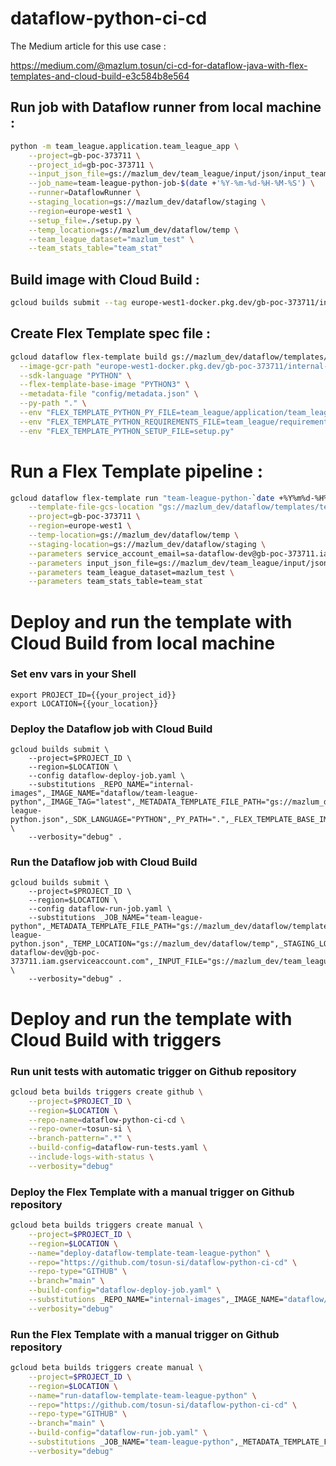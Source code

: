 # dataflow-python-ci-cd

The Medium article for this use case :

https://medium.com/@mazlum.tosun/ci-cd-for-dataflow-java-with-flex-templates-and-cloud-build-e3c584b8e564

## Run job with Dataflow runner from local machine :

```bash
python -m team_league.application.team_league_app \
    --project=gb-poc-373711 \
    --project_id=gb-poc-373711 \
    --input_json_file=gs://mazlum_dev/team_league/input/json/input_teams_stats_raw.json \
    --job_name=team-league-python-job-$(date +'%Y-%m-%d-%H-%M-%S') \
    --runner=DataflowRunner \
    --staging_location=gs://mazlum_dev/dataflow/staging \
    --region=europe-west1 \
    --setup_file=./setup.py \
    --temp_location=gs://mazlum_dev/dataflow/temp \
    --team_league_dataset="mazlum_test" \
    --team_stats_table="team_stat"
```

## Build image with Cloud Build :

```bash
gcloud builds submit --tag europe-west1-docker.pkg.dev/gb-poc-373711/internal-images/dataflow/team-league-python:latest .
```

## Create Flex Template spec file :

```bash
gcloud dataflow flex-template build gs://mazlum_dev/dataflow/templates/team_league/python/team-league-python.json \
  --image-gcr-path "europe-west1-docker.pkg.dev/gb-poc-373711/internal-images/dataflow/team-league-python:latest" \
  --sdk-language "PYTHON" \
  --flex-template-base-image "PYTHON3" \
  --metadata-file "config/metadata.json" \
  --py-path "." \
  --env "FLEX_TEMPLATE_PYTHON_PY_FILE=team_league/application/team_league_app.py" \
  --env "FLEX_TEMPLATE_PYTHON_REQUIREMENTS_FILE=team_league/requirements.txt" \
  --env "FLEX_TEMPLATE_PYTHON_SETUP_FILE=setup.py"
```

# Run a Flex Template pipeline :

```bash
gcloud dataflow flex-template run "team-league-python-`date +%Y%m%d-%H%M%S`" \
    --template-file-gcs-location "gs://mazlum_dev/dataflow/templates/team_league/python/team-league-python.json" \
    --project=gb-poc-373711 \
    --region=europe-west1 \
    --temp-location=gs://mazlum_dev/dataflow/temp \
    --staging-location=gs://mazlum_dev/dataflow/staging \
    --parameters service_account_email=sa-dataflow-dev@gb-poc-373711.iam.gserviceaccount.com \
    --parameters input_json_file=gs://mazlum_dev/team_league/input/json/input_teams_stats_raw.json \
    --parameters team_league_dataset=mazlum_test \
    --parameters team_stats_table=team_stat
```

# Deploy and run the template with Cloud Build from local machine

### Set env vars in your Shell

```shell
export PROJECT_ID={{your_project_id}}
export LOCATION={{your_location}}
```

### Deploy the Dataflow job with Cloud Build

```shell
gcloud builds submit \
    --project=$PROJECT_ID \
    --region=$LOCATION \
    --config dataflow-deploy-job.yaml \
    --substitutions _REPO_NAME="internal-images",_IMAGE_NAME="dataflow/team-league-python",_IMAGE_TAG="latest",_METADATA_TEMPLATE_FILE_PATH="gs://mazlum_dev/dataflow/templates/team_league/python/team-league-python.json",_SDK_LANGUAGE="PYTHON",_PY_PATH=".",_FLEX_TEMPLATE_BASE_IMAGE="PYTHON3",_METADATA_FILE="config/metadata.json",_FLEX_TEMPLATE_PYTHON_PY_FILE="team_league/application/team_league_app.py",_FLEX_TEMPLATE_PYTHON_REQUIREMENTS_FILE="team_league/requirements.txt" \
    --verbosity="debug" .
```

### Run the Dataflow job with Cloud Build

```shell
gcloud builds submit \
    --project=$PROJECT_ID \
    --region=$LOCATION \
    --config dataflow-run-job.yaml \
    --substitutions _JOB_NAME="team-league-python",_METADATA_TEMPLATE_FILE_PATH="gs://mazlum_dev/dataflow/templates/team_league/python/team-league-python.json",_TEMP_LOCATION="gs://mazlum_dev/dataflow/temp",_STAGING_LOCATION="gs://mazlum_dev/dataflow/staging",_SA_EMAIL="sa-dataflow-dev@gb-poc-373711.iam.gserviceaccount.com",_INPUT_FILE="gs://mazlum_dev/team_league/input/json/input_teams_stats_raw.json",_SIDE_INPUT_FILE="gs://mazlum_dev/team_league/input/json/input_team_slogans.json",_TEAM_LEAGUE_DATASET="mazlum_test",_TEAM_STATS_TABLE="team_stat" \
    --verbosity="debug" .
```

# Deploy and run the template with Cloud Build with triggers

### Run unit tests with automatic trigger on Github repository

```bash
gcloud beta builds triggers create github \
    --project=$PROJECT_ID \
    --region=$LOCATION \
    --repo-name=dataflow-python-ci-cd \
    --repo-owner=tosun-si \
    --branch-pattern=".*" \
    --build-config=dataflow-run-tests.yaml \
    --include-logs-with-status \
    --verbosity="debug"
```

### Deploy the Flex Template with a manual trigger on Github repository

```bash
gcloud beta builds triggers create manual \
    --project=$PROJECT_ID \
    --region=$LOCATION \
    --name="deploy-dataflow-template-team-league-python" \
    --repo="https://github.com/tosun-si/dataflow-python-ci-cd" \
    --repo-type="GITHUB" \
    --branch="main" \
    --build-config="dataflow-deploy-job.yaml" \
    --substitutions _REPO_NAME="internal-images",_IMAGE_NAME="dataflow/team-league-python",_IMAGE_TAG="latest",_METADATA_TEMPLATE_FILE_PATH="gs://mazlum_dev/dataflow/templates/team_league/python/team-league-python.json",_SDK_LANGUAGE="PYTHON",_FLEX_TEMPLATE_BASE_IMAGE="PYTHON3",_PY_PATH=".",_FLEX_TEMPLATE_PYTHON_PY_FILE="team_league/application/team_league_app.py",_FLEX_TEMPLATE_PYTHON_REQUIREMENTS_FILE="team_league/requirements.txt" \
    --verbosity="debug"
```

### Run the Flex Template with a manual trigger on Github repository

```bash
gcloud beta builds triggers create manual \
    --project=$PROJECT_ID \
    --region=$LOCATION \
    --name="run-dataflow-template-team-league-python" \
    --repo="https://github.com/tosun-si/dataflow-python-ci-cd" \
    --repo-type="GITHUB" \
    --branch="main" \
    --build-config="dataflow-run-job.yaml" \
    --substitutions _JOB_NAME="team-league-python",_METADATA_TEMPLATE_FILE_PATH="gs://mazlum_dev/dataflow/templates/team_league/python/team-league-python.json",_TEMP_LOCATION="gs://mazlum_dev/dataflow/temp",_STAGING_LOCATION="gs://mazlum_dev/dataflow/staging",_SA_EMAIL="sa-dataflow-dev@gb-poc-373711.iam.gserviceaccount.com",_INPUT_FILE="gs://mazlum_dev/team_league/input/json/input_teams_stats_raw.json",_TEAM_LEAGUE_DATASET="mazlum_test",_TEAM_STATS_TABLE="team_stat" \
    --verbosity="debug"
```

